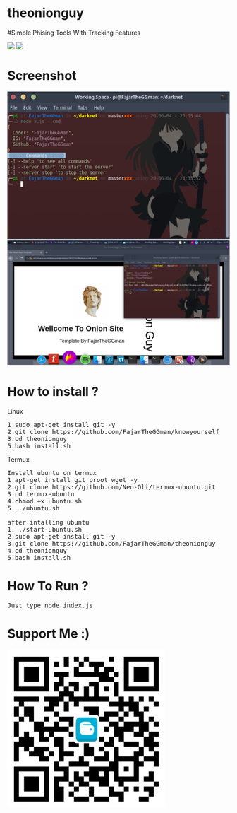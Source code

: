 # theonionguy
 #Simple Phising Tools With Tracking Features

![](https://img.shields.io/badge/Framework-Nodejs-lime) ![](https://img.shields.io/badge/Version-1.0-blue)

# Screenshot

![alt-text](https://github.com/FajarTheGGman/theonionguy/blob/master/.img/banner.png)
![alt-text](https://github.com/FajarTheGGman/theonionguy/blob/master/.img/content.png)


# How to install ? 

Linux

<pre>
1.sudo apt-get install git -y
2.git clone https://github.com/FajarTheGGman/knowyourself
3.cd theonionguy
5.bash install.sh
</pre>

Termux

<pre>
Install ubuntu on termux
1.apt-get install git proot wget -y
2.git clone https://github.com/Neo-Oli/termux-ubuntu.git
3.cd termux-ubuntu
4.chmod +x ubuntu.sh
5. ./ubuntu.sh

after intalling ubuntu
1. ./start-ubuntu.sh
2.sudo apt-get install git -y
3.git clone https://github.com/FajarTheGGman/theonionguy
4.cd theonionguy
5.bash install.sh
</pre>

# How To Run ? 

<pre>
Just type node index.js
</pre>

# Support Me :)
![donate](https://raw.githubusercontent.com/FajarTheGGman/F-Tools/master/.images/donate.jpeg)
